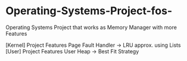# Operating-Systems-Project-fos-
Operating Systems Project that works as Memory Manager with more Features

[Kernel] Project Features
Page Fault Handler -> LRU approx. using Lists
[User] Project Features
User Heap -> Best Fit Strategy
